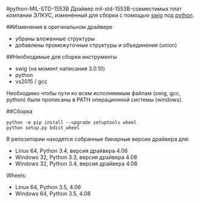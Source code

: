 #python-MIL-STD-1553B
Драйвер mil-std-1553B-совместимых плат компании ЭЛКУС, изменённый для сборки с помощью [swig](http://www.swig.org) под [python](http://www.python.org).

##Изменения в оригинальном драйвере
* убраны вложенные структуры
* добавлены промежуточные структуры и объединения (union)

##Необходимые для сборки инструменты
* swig (на момент написания 3.0.10)
* python
* vs2015 / gcc

Необходимо чтобы пути ко всем исполняемым файлам (swig, gcc, python) были прописаны в PATH операционной системы (windows).

##Сборка
```
python -m pip install --upgrade setuptools wheel
python setup.py bdist_wheel
```

В репозитории находятся собранные бинарные версии драйвера для:
* Linux 64, Python 3.4, версия драйвера 4.06
* Windows 32, Python 3.3, версия драйвера 4.08
* Windows 32, Python 3.4, версия драйвера 4.08

Wheels:
* Linux 64, Python 3.5, 4.06
* Windows 64, Python 3.5, 4.08
